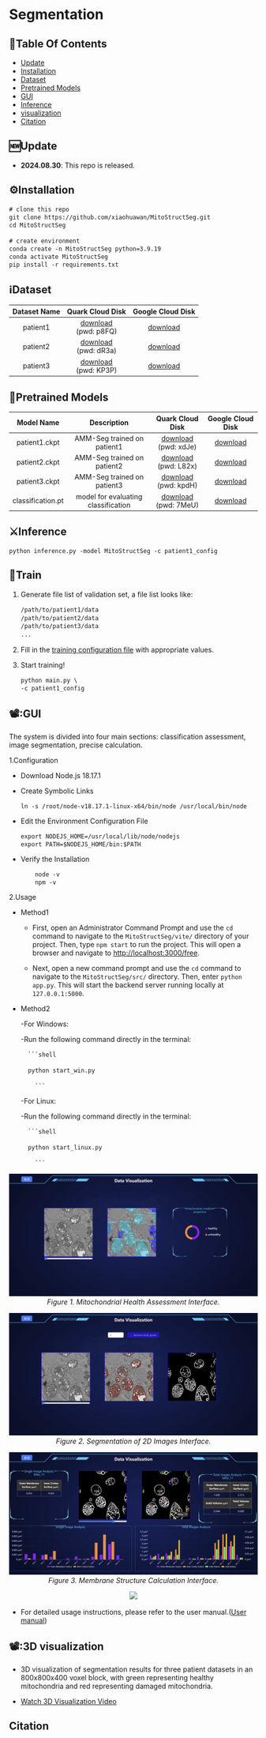 # Segmentation 

## :book:Table Of Contents

- [Update](#update)
- [Installation](#installation)
- [Dataset](#segmentation_data)
- [Pretrained Models](#pretrained_models)
- [GUI](#Usage)
- [Inference](#inference)
- [visualization](#visualization)
- [Citation](#Citation)

## <a name="update"></a>:new:Update

- **2024.08.30**: This repo is released.

## <a name="installation"></a>:gear:Installation

```shell
# clone this repo
git clone https://github.com/xiaohuawan/MitoStructSeg.git
cd MitoStructSeg

# create environment
conda create -n MitoStructSeg python=3.9.19
conda activate MitoStructSeg
pip install -r requirements.txt
```

## <a name="segmentation_data"></a>ℹ️Dataset

| Dataset Name | Quark Cloud Disk | Google Cloud Disk |
| :---------: | :----------: | :----------: |
| patient1 | [download](https://pan.quark.cn/s/a42ead7affe3)<br>(pwd: p8FQ) | [download](https://drive.google.com/drive/folders/1bPkDxMU8nW0xIE1LyLdTCyvABHjfkNHq?usp=drive_link) | 
| patient2 | [download](https://pan.quark.cn/s/88b45e11fc11)<br>(pwd: dR3a) | [download](https://drive.google.com/drive/folders/1t5eYnyOY06gwRo-xQdVn-rOXE_P-K4N4?usp=drive_link) |
| patient3 | [download](https://pan.quark.cn/s/0153311a7b18)<br>(pwd: KP3P) | [download](https://drive.google.com/drive/folders/1zyUfF5EDRAMEm78bgWoQHL31krvavqC6?usp=drive_link) |

## <a name="pretrained_models"></a>:dna:Pretrained Models

| Model Name | Description |  Quark Cloud Disk | Google Cloud Disk |  
| :---------: | :----------: | :----------: | :----------: |
| patient1.ckpt | AMM-Seg trained on patient1  | [download](https://pan.quark.cn/s/5f233e1f1c78)<br>(pwd: xdJe) | [download](https://drive.google.com/file/d/1qtjoYP_fgBqAlzwT7f4V4NSbFhfkoHaS/view?usp=drive_link) |
| patient2.ckpt | AMM-Seg trained on patient2 | [download](https://pan.quark.cn/s/273efdbd0429)<br>(pwd: L82x) | [download](https://drive.google.com/file/d/1vyqp5L1Xc1s7IMkUx58HNsmvt67TJ5Zt/view?usp=drive_link) |
| patient3.ckpt | AMM-Seg trained on patient3 | [download](https://pan.quark.cn/s/b00e1a8fc24e)<br>(pwd: kpdH) | [download](https://drive.google.com/file/d/1f5-q3rx9PDeAmgErk4YMnRopuq4pHJif/view?usp=drive_link) |
| classification.pt | model for evaluating classification | [download](https://pan.quark.cn/s/0ae19c46bb04)<br>(pwd: 7MeU) | [download](https://drive.google.com/file/d/1WJ_3EXh0RcMn1LyFHTq7W3Y9vw2hBU5x/view?usp=drive_link) |

## <a name="inference"></a>:crossed_swords:Inference
    

    python inference.py -model MitoStructSeg -c patient1_config


## <a name="train"></a>:stars:Train

<a name="gen_file_list"></a>
1. Generate file list of validation set, a file list looks like:

    ```txt
    /path/to/patient1/data
    /path/to/patient2/data
    /path/to/patient3/data
    ...
    ```

2. Fill in the [training configuration file](/src/config/patient1_config.yaml) with appropriate values.

3. Start training!

    ```shell
    python main.py \
    -c patient1_config
    ```

## <a name="Usage"></a>📽️:GUI

  The system is divided into four main sections: classification assessment, image segmentation, precise calculation. 
  
1.Configuration

- Download Node.js 18.17.1 
- Create Symbolic Links

    ```shell
    ln -s /root/node-v18.17.1-linux-x64/bin/node /usr/local/bin/node
    ```
- Edit the Environment Configuration File

    ```shell
    export NODEJS_HOME=/usr/local/lib/node/nodejs 
    export PATH=$NODEJS_HOME/bin:$PATH

    ```
-  Verify the Installation

    ```shell
        node -v
        npm -v

    ```

2.Usage

- Method1

    - First, open an Administrator Command Prompt and use the `cd` command to navigate to the `MitoStructSeg/vite/` directory of your project. Then, type `npm start` to run the project. This will open a browser and navigate to [http://localhost:3000/free](http://localhost:3000/free).

    - Next, open a new command prompt and use the `cd` command to navigate to the `MitoStructSeg/src/` directory. Then, enter `python app.py`. This will start the backend server running locally at `127.0.0.1:5000`.

- Method2
  
    -For Windows:
  
    -Run the following command directly in the terminal:
  
        ```shell
  
        python start_win.py

          ```
    -For Linux:
  
    -Run the following command directly in the terminal:
  
        ```shell
  
        python start_linux.py

          ```



<p align="center">
    <img src="images/classify.png"/> <br />
    <em> 
    Figure 1. Mitochondrial Health Assessment Interface.
    </em>
</p>

<p align="center">
    <img src="images/segment.png"/> <br />
    <em> 
    Figure 2. Segmentation of 2D Images Interface.
    </em>
</p>

<p align="center">
    <img src="images/com.jpg"/> <br />
    <em> 
    Figure 3. Membrane Structure Calculation Interface.
    </em>
</p>


<p align="center">
    <a href="https://github.com/xiaohuawan/MitoStructSeg1/blob/main/video/presentation%20workflow.mp4">
        <img src="https://img.shields.io/badge/Watch%20Video-presentation%20workflow.mp4-blue?style=for-the-badge" />
    </a> <br />
</p>


- For detailed usage instructions, please refer to the user manual.([User manual](https://github.com/xiaohuawan/MitoStructSeg1/blob/main/User%20Manual.pdf))

## <a name="3D visualization"></a>📽️:3D visualization

- 3D visualization of segmentation results for three patient datasets in an 800x800x400 voxel block, with green representing healthy mitochondria and red representing damaged mitochondria.

- [Watch 3D Visualization Video](https://github.com/xiaohuawan/MitoStructSeg1/blob/main/video/3D%20visualization.mp4)



## Citation



  
  
  



